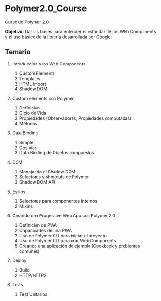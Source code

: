 # Polymer2.0_Course

Curso de Polymer 2.0

**Objetivo**: Dar las bases para entender el estándar de los WEb Components y el uso básico de la librería desarrollada por Google.

## Temario

1. Introducción a los Web Components
  
    1. Custom Elements
    2. Templates
    3. HTML Import
    4. Shadow DOM
  
2. Custom elements con Polymer
    
    1. Definición
    2. Ciclo de Vida
    3. Propiedades (Observadores, Propiedades computadas)
    4. Métodos
  
3. Data Binding
    
    1. Simple
    2. Dos vías
    3. Data Binding de Objetos compuestos

4. DOM
    
    1. Manejando el Shadow DOM
    2. Selectores y shortcuts de Polymer
    3. Shadow DOM API 

5. Estilos
    
    1. Selectores para componentes internos
    2. Mixins

6. Creando una Progessive Web App con Polymer 2.0
    
    1. Definición de PWA
    2. Capacidades de una PWA
    3. Uso de Polymer CLI para iniciar el proyecto
    4. Uso de Polymer CLI para crar Web Components
    5. Creando una aplicación de ejemplo (Cookbook y problemas comunes)

7. Deploy

    1. Build
    2. HTTP/HTTP2

8. Tests
    1. Test Unitarios
